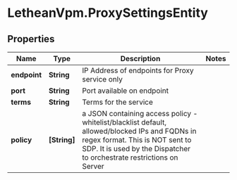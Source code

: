 # LetheanVpm.ProxySettingsEntity

## Properties

Name | Type | Description | Notes
------------ | ------------- | ------------- | -------------
**endpoint** | **String** | IP Address of endpoints for Proxy service only | 
**port** | **String** | Port available on endpoint | 
**terms** | **String** | Terms for the service | 
**policy** | **[String]** | a JSON containing access policy - whitelist/blacklist default, allowed/blocked IPs and FQDNs in regex format. This is NOT sent to SDP. It is used by the Dispatcher to orchestrate restrictions on Server | 


